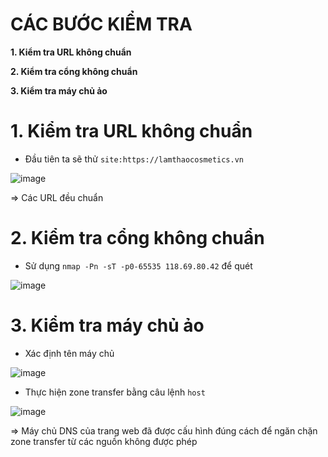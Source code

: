 # CÁC BƯỚC KIỂM TRA #

**1. Kiểm tra URL không chuẩn**

**2. Kiểm tra cổng không chuẩn**

**3. Kiểm tra máy chủ ảo**

# 1. Kiểm tra URL không chuẩn

- Đầu tiên ta sẽ thử `site:https://lamthaocosmetics.vn`

![image](https://github.com/user-attachments/assets/afce7b0d-5349-4a37-85bd-89b7dd0700bb)

=> Các URL đều chuẩn

# 2. Kiểm tra cổng không chuẩn

- Sử dụng `nmap -Pn -sT -p0-65535 118.69.80.42` để quét

![image](https://github.com/user-attachments/assets/a5cda5df-cc25-46ad-bcbf-bc1a5606b578)


# 3. Kiểm tra máy chủ ảo

- Xác định tên máy chủ

![image](https://github.com/user-attachments/assets/307d18b6-c4bc-4029-b775-658506fc4bb4)

- Thực hiện zone transfer bằng câu lệnh `host`

![image](https://github.com/user-attachments/assets/9c8267d4-72f0-43b9-82c5-d861209a5b93)

=> Máy chủ DNS của trang web đã được cấu hình đúng cách để ngăn chặn zone transfer từ các nguồn không được phép

